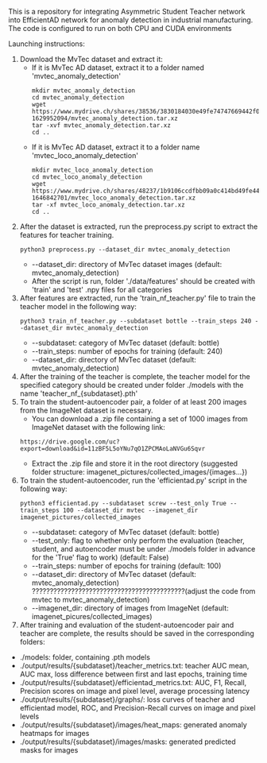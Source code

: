 This is a repository for integrating Asymmetric Student Teacher network into EfficientAD network for anomaly detection in industrial manufacturing.
The code is configured to run on both CPU and CUDA environments

Launching instructions:
1. Download the MvTec dataset and extract it:
   - If it is MvTec AD dataset, extract it to a folder named 'mvtec_anomaly_detection'
     ```
     mkdir mvtec_anomaly_detection
     cd mvtec_anomaly_detection
     wget https://www.mydrive.ch/shares/38536/3830184030e49fe74747669442f0f282/download/420938113-1629952094/mvtec_anomaly_detection.tar.xz
     tar -xvf mvtec_anomaly_detection.tar.xz
     cd ..
     ```
   - If it is MvTec AD dataset, extract it to a folder name 'mvtec_loco_anomaly_detection'
     ```
     mkdir mvtec_loco_anomaly_detection
     cd mvtec_loco_anomaly_detection
     wget https://www.mydrive.ch/shares/48237/1b9106ccdfbb09a0c414bd49fe44a14a/download/430647091-1646842701/mvtec_loco_anomaly_detection.tar.xz
     tar -xf mvtec_loco_anomaly_detection.tar.xz
     cd ..
     ```
2. After the dataset is extracted, run the preprocess.py script to extract the features for teacher training.
   ```
   python3 preprocess.py --dataset_dir mvtec_anomaly_detection
   ```
      - --dataset_dir: directory of MvTec dataset images (default: mvtec_anomaly_detection)
   - After the script is run, folder './data/features' should be created with 'train' and 'test' .npy files for all categories
3. After features are extracted, run the 'train_nf_teacher.py' file to train the teacher model in the following way:
   ```
   python3 train_nf_teacher.py --subdataset bottle --train_steps 240 --dataset_dir mvtec_anomaly_detection
   ```
     - --subdataset: category of MvTec dataset (default: bottle)
     - --train_steps: number of epochs for training (default: 240)
     - --dataset_dir: directory of MvTec dataset (default: mvtec_anomaly_detection)
4. After the training of the teacher is complete, the teacher model for the specified category should be created under folder ./models with the name 'teacher_nf_{subdataset}.pth'
5. To train the student-autoencoder pair, a folder of at least 200 images from the ImageNet dataset is necessary.
   - You can download a .zip file containing a set of 1000 images from ImageNet dataset with the following link:
   ```
   https://drive.google.com/uc?export=download&id=11zBF5L5oYNu7qO1ZPCMAoLaNVGu6Sqvr
   ```
   - Extract the .zip file and store it in the root directory (suggested folder structure: imagenet_pictures/collected_images/{images...})
6. To train the student-autoencoder, run the 'efficientad.py' script in the following way:
   ```
   python3 efficientad.py --subdataset screw --test_only True --train_steps 100 --dataset_dir mvtec --imagenet_dir imagenet_pictures/collected_images
   ```
     - --subdataset: category of MvTec dataset (default: bottle)
     - --test_only: flag to whether only perform the evaluation (teacher, student, and autoencoder must be under ./models folder in advance for the 'True' flag to work) (default: False)
     - --train_steps: number of epochs for training (default: 100)
     - --dataset_dir: directory of MvTec dataset (default: mvtec_anomaly_detection) ???????????????????????????????????????????(adjust the code from mvtec to mvtec_anomaly_detection)
     - --imagenet_dir: directory of images from ImageNet (default: imagenet_picures/collected_images)
7. After training and evaluation of the student-autoencoder pair and teacher are complete, the results should be saved in the corresponding folders:
  - ./models: folder, containing .pth models
  - ./output/results/{subdataset}/teacher_metrics.txt: teacher AUC mean, AUC max, loss difference between first and last epochs, training time
  - ./output/results/{subdataset}/efficientad_metrics.txt: AUC, F1, Recall, Precision scores on image and pixel level, average processing latency
  - ./output/results/{subdataset}/graphs/: loss curves of teacher and efficientad model, ROC, and Precision-Recall curves on image and pixel levels
  - ./output/results/{subdataset}/images/heat_maps: generated anomaly heatmaps for images
  - ./output/results/{subdataset}/images/masks: generated predicted masks for images
